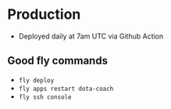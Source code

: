 # Production

-   Deployed daily at 7am UTC via Github Action

## Good fly commands

-   `fly deploy`
-   `fly apps restart dota-coach`
-   `fly ssh console`
